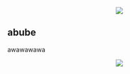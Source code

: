 <p align="center"> <img src= https://readme-typing-svg.demolab.com?font=Pixelify+Sans&size=22&duration=2500&pause=1200&color=F7E3F0&center=true&vCenter=true&random=false&width=420&lines=hi+%E2%99%A1;my+name+is+julia;%EA%92%B0+p.s%3A+i+love+cats+%EA%92%B1+;%E0%AB%AE+-+%EF%BB%8C+%E2%80%A2+%E1%83%90 /> </p>

## abube
awawawawa

<p align="center"> <img src= https://readme-typing-svg.demolab.com?font=Pixelify+Sans&size=18&duration=1500&pause=1000&color=F7DEE7&center=true&vCenter=true&random=false&width=435&lines=thanks+for+reading!+;%E2%B8%9C(%EF%BD%A1%CB%83+%E1%B5%95+%CB%82+)%E2%B8%9D%E2%99%A1 /> </p>
